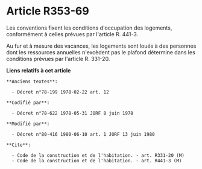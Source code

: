 # Article R353-69

Les conventions fixent les conditions d'occupation des logements, conformément à celles prévues par l'article R. 441-3.

Au fur et à mesure des vacances, les logements sont loués à des personnes dont les ressources annuelles n'excèdent pas le
plafond détermine dans les conditions prévues par l'article R. 331-20.

**Liens relatifs à cet article**

	**Anciens textes**:

	  - Décret n°78-199 1978-02-22 art. 12

	**Codifié par**:

	  - Décret n°78-622 1978-05-31 JORF 8 juin 1978

	**Modifié par**:

	  - Décret n°80-416 1980-06-10 art. 1 JORF 13 juin 1980

	**Cite**:

	  - Code de la construction et de l'habitation. - art. R331-20 (M)
	  - Code de la construction et de l'habitation. - art. R441-3 (M)
